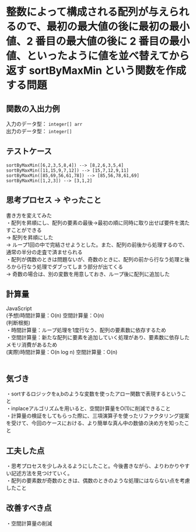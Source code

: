 # 整数によって構成される配列が与えられるので、最初の最大値の後に最初の最小値、2 番目の最大値の後に 2 番目の最小値、といったように値を並べ替えてから返す sortByMaxMin という関数を作成する問題

## 関数の入出力例
入力のデータ型： `integer[] arr`<br>
出力のデータ型： `integer[]`<br>

## テストケース
`sortByMaxMin([6,2,3,5,8,4]) --> [8,2,6,3,5,4]`<br>
`sortByMaxMin([11,15,9,7,12]) --> [15,7,12,9,11]`<br>
`sortByMaxMin([85,69,56,61,78]) --> [85,56,78,61,69]`<br>
`sortByMaxMin([1,2,3]) --> [3,1,2]`<br>

## 思考プロセス → やったこと
書き方を変えてみた<br>
・配列を昇順にし、配列の要素の最後→最初の順に同時に取り出せば要件を満たすことができる<br>
→ 配列を昇順にした<br>
→ ループ1回の中で完結させようとした。また、配列の前後から処理するので、通常の半分の走査で済ませられる<br>
・配列が偶数のときは問題ないが、奇数のときに、配列の前から行なう処理と後ろから行なう処理でダブってしまう部分が出てくる<br>
→ 奇数の場合は、別の変数を用意しておき、ループ後に配列に追加した<br>

## 計算量
JavaScript<br>
(予想)時間計算量：O(n) 空間計算量：O(n)<br>
(判断根拠)<br>
・時間計算量：ループ処理を1度行なう、配列の要素数に依存するため<br>
・空間計算量：新たな配列に要素を追加していく処理があり、要素数に依存したメモリ消費があるため<br>
(実際)時間計算量：O(n log n) 空間計算量：O(n)<br>
<br>

<!-- PHP<br>
時間計算量：O()　空間計算量：O()<br>
・時間計算量：<br>
・空間計算量：<br> -->


## 気づき
・sortするロジックをa,bのような変数を使ったアロー関数で表現するということ<br>
・inplaceアルゴリズムを用いると、空間計算量をO(1)に削減できること<br>
・計算量の検証をしてもらった際に、三項演算子を使ったリファクタリング提案を受けて、今回のケースにおける、より簡単な真ん中の数値の決め方を知ったこと<br>

## 工夫した点
・思考プロセスを少しみえるようにしたこと。今後書きながら、よりわかりやすい記述方法を見つけていく。<br>
・配列の要素数が奇数のときは、偶数のときのような処理にはならない点を考慮したこと<br>

## 改善すべき点
・空間計算量の削減<br>
